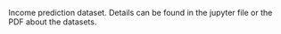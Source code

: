 Income prediction dataset.  Details can be found in the jupyter file or the PDF about the datasets.  
